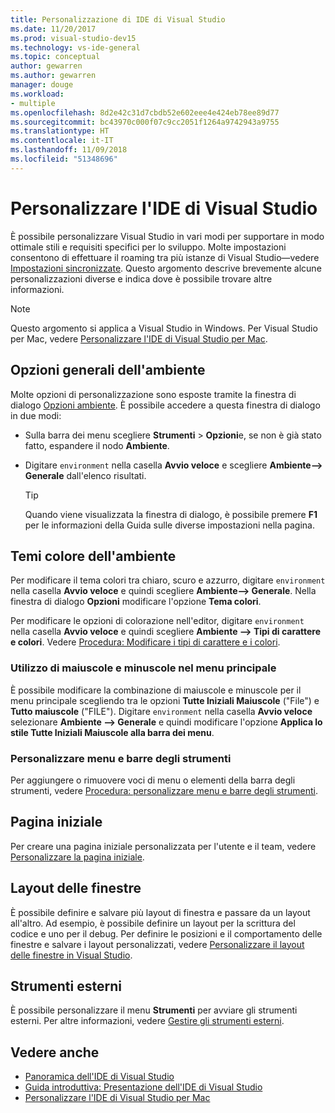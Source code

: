 ```yaml
---
title: Personalizzazione di IDE di Visual Studio
ms.date: 11/20/2017
ms.prod: visual-studio-dev15
ms.technology: vs-ide-general
ms.topic: conceptual
author: gewarren
ms.author: gewarren
manager: douge
ms.workload:
- multiple
ms.openlocfilehash: 8d2e42c31d7cbdb52e602eee4e424eb78ee89d77
ms.sourcegitcommit: bc43970c000f07c9cc2051f1264a9742943a9755
ms.translationtype: HT
ms.contentlocale: it-IT
ms.lasthandoff: 11/09/2018
ms.locfileid: "51348696"
---
```

# <a name="personalize-the-visual-studio-ide"></a>Personalizzare l'IDE di Visual Studio

È possibile personalizzare Visual Studio in vari modi per supportare in modo ottimale stili e requisiti specifici per lo sviluppo. Molte impostazioni consentono di effettuare il roaming tra più istanze di Visual Studio&mdash;vedere [Impostazioni sincronizzate](../ide/synchronized-settings-in-visual-studio.md). Questo argomento descrive brevemente alcune personalizzazioni diverse e indica dove è possibile trovare altre informazioni.

> [!NOTE]
> Questo argomento si applica a Visual Studio in Windows. Per Visual Studio per Mac, vedere [Personalizzare l'IDE di Visual Studio per Mac](/visualstudio/mac/customizing-the-ide).

## <a name="general-environment-options"></a>Opzioni generali dell'ambiente

Molte opzioni di personalizzazione sono esposte tramite la finestra di dialogo [Opzioni ambiente](../ide/reference/environment-options-dialog-box.md). È possibile accedere a questa finestra di dialogo in due modi:

- Sulla barra dei menu scegliere **Strumenti** > **Opzioni**e, se non è già stato fatto, espandere il nodo **Ambiente**.

- Digitare `environment` nella casella **Avvio veloce** e scegliere **Ambiente--> Generale** dall'elenco risultati.

   > [!TIP]
   > Quando viene visualizzata la finestra di dialogo, è possibile premere **F1** per le informazioni della Guida sulle diverse impostazioni nella pagina.

## <a name="environment-color-themes"></a>Temi colore dell'ambiente

Per modificare il tema colori tra chiaro, scuro e azzurro, digitare `environment` nella casella **Avvio veloce** e quindi scegliere **Ambiente--> Generale**. Nella finestra di dialogo **Opzioni** modificare l'opzione **Tema colori**.

Per modificare le opzioni di colorazione nell'editor, digitare `environment` nella casella **Avvio veloce** e quindi scegliere **Ambiente --> Tipi di carattere e colori**. Vedere [Procedura: Modificare i tipi di carattere e i colori](../ide/how-to-change-fonts-and-colors-in-visual-studio.md).

### <a name="main-menu-casing"></a>Utilizzo di maiuscole e minuscole nel menu principale

È possibile modificare la combinazione di maiuscole e minuscole per il menu principale scegliendo tra le opzioni **Tutte Iniziali Maiuscole** ("File") e **Tutto maiuscole** ("FILE"). Digitare `environment` nella casella **Avvio veloce** selezionare **Ambiente --> Generale** e quindi modificare l'opzione **Applica lo stile Tutte Iniziali Maiuscole alla barra dei menu**.

### <a name="customize-menus-and-toolbars"></a>Personalizzare menu e barre degli strumenti

Per aggiungere o rimuovere voci di menu o elementi della barra degli strumenti, vedere [Procedura: personalizzare menu e barre degli strumenti](../ide/how-to-customize-menus-and-toolbars-in-visual-studio.md).

## <a name="start-page"></a>Pagina iniziale

Per creare una pagina iniziale personalizzata per l'utente e il team, vedere [Personalizzare la pagina iniziale](../ide/customizing-the-start-page-for-visual-studio.md).

## <a name="window-layouts"></a>Layout delle finestre

È possibile definire e salvare più layout di finestra e passare da un layout all'altro. Ad esempio, è possibile definire un layout per la scrittura del codice e uno per il debug. Per definire le posizioni e il comportamento delle finestre e salvare i layout personalizzati, vedere [Personalizzare il layout delle finestre in Visual Studio](../ide/customizing-window-layouts-in-visual-studio.md).

## <a name="external-tools"></a>Strumenti esterni

È possibile personalizzare il menu **Strumenti** per avviare gli strumenti esterni. Per altre informazioni, vedere [Gestire gli strumenti esterni](../ide/managing-external-tools.md).

## <a name="see-also"></a>Vedere anche

- [Panoramica dell'IDE di Visual Studio](../ide/visual-studio-ide.md)
- [Guida introduttiva: Presentazione dell'IDE di Visual Studio](../ide/quickstart-ide-orientation.md)
- [Personalizzare l'IDE di Visual Studio per Mac](/visualstudio/mac/customizing-the-ide)